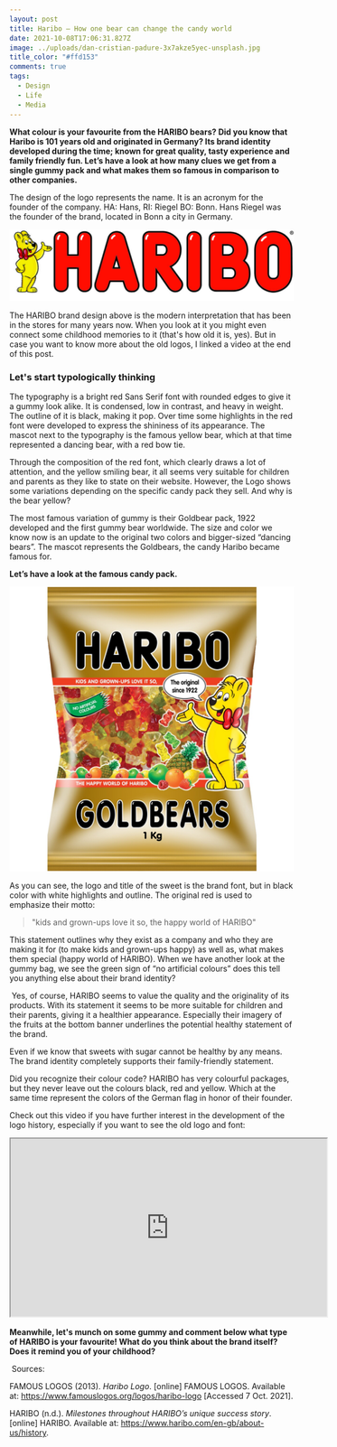 ```yaml
---
layout: post
title: Haribo – How one bear can change the candy world
date: 2021-10-08T17:06:31.827Z
image: ../uploads/dan-cristian-padure-3x7akze5yec-unsplash.jpg
title_color: "#ffd153"
comments: true
tags:
  - Design
  - Life
  - Media
---
```

**What colour is your favourite from the HARIBO bears? Did you know that Haribo is 101 years old and originated in Germany? Its brand identity developed during the time; known for great quality, tasty experience and family friendly fun. Let’s have a look at how many clues we get from a single gummy pack and what makes them so famous in comparison to other companies.** 

The design of the logo represents the name. It is an acronym for the founder of the company. HA: Hans, RI: Riegel BO: Bonn. Hans Riegel was the founder of the brand, located in Bonn a city in Germany. 

![The HARIBO logo and typography](../uploads/haribo_logo-1024x259.jpg "The HARIBO logo and typography")

The HARIBO brand design above is the modern interpretation that has been in the stores for many years now. When you look at it you might even connect some childhood memories to it (that's how old it is, yes). But in case you want to know more about the old logos, I linked a video at the end of this post. 

### Let's start typologically thinking

The typography is a bright red Sans Serif font with rounded edges to give it a gummy look alike. It is condensed, low in contrast, and heavy in weight. The outline of it is black, making it pop. Over time some highlights in the red font were developed to express the shininess of its appearance. The mascot next to the typography is the famous yellow bear, which at that time represented a dancing bear, with a red bow tie. 

Through the composition of the red font, which clearly draws a lot of attention, and the yellow smiling bear, it all seems very suitable for children and parents as they like to state on their website. However, the Logo shows some variations depending on the specific candy pack they sell. And why is the bear yellow? 

The most famous variation of gummy is their Goldbear pack, 1922 developed and the first gummy bear worldwide. The size and color we know now is an update to the original two colors and bigger-sized “dancing bears”. The mascot represents the Goldbears, the candy Haribo became famous for.

**Let’s have a look at the famous candy pack.** 

![Goldbear HARIBO Candy bag](../uploads/13865126428702.jpg "Goldbear HARIBO gummy bag")

As you can see, the logo and title of the sweet is the brand font, but in black color with white highlights and outline. The original red is used to emphasize their motto:

>  "kids and grown-ups love it so, the happy world of HARIBO"

This statement outlines why they exist as a company and who they are making it for (to make kids and grown-ups happy) as well as, what makes them special (happy world of HARIBO). When we have another look at the gummy bag, we see the green sign of “no artificial colours” does this tell you anything else about their brand identity?

 Yes, of course, HARIBO seems to value the quality and the originality of its products. With its statement it seems to be more suitable for children and their parents, giving it a healthier appearance. Especially their imagery of the fruits at the bottom banner underlines the potential healthy statement of the brand. 

Even if we know that sweets with sugar cannot be healthy by any means. The brand identity completely supports their family-friendly statement.

Did you recognize their colour code? HARIBO has very colourful packages, but they never leave out the colours black, red and yellow. Which at the same time represent the colors of the German flag in honor of their founder. 

Check out this video if you have further interest in the development of the logo history, especially if you want to see the old logo and font: 

<div class="video-box"><iframe width="560" height="315" src="https://www.youtube.com/embed/Nk9WOLsQMQI?rel=0" allow="accelerometer; autoplay; encrypted-media; gyroscope; picture-in-picture" allowfullscreen></iframe></div>

**Meanwhile, let's munch on some gummy and comment below what type of HARIBO is your favourite! What do you think about the brand itself? Does it remind you of your childhood?** 

 Sources:

FAMOUS LOGOS (2013). *Haribo Logo*. \[online] FAMOUS LOGOS. Available at: https://www.famouslogos.org/logos/haribo-logo \[Accessed 7 Oct. 2021].

HARIBO (n.d.). *Milestones throughout HARIBO’s unique success story*. \[online] HARIBO. Available at: https://www.haribo.com/en-gb/about-us/history.

‌
